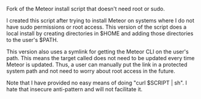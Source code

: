 Fork of the Meteor install script that doesn't need root or sudo.

I created this script after trying to install Meteor on systems where I do not have sudo permissions or root access.  This version of the script does a local install by creating directories in $HOME and adding those directories to the user's $PATH.

This version also uses a symlink for getting the Meteor CLI on the user's path.  This means the target called does not need to be updated every time Meteor is updated.  Thus, a user can manually put the link in a protected system path and not need to worry about root access in the future.

Note that I have provided no easy means of doing "curl $SCRIPT | sh".  I hate that insecure anti-pattern and will not facilitate it.

